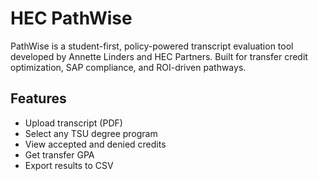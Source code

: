 # HEC PathWise

PathWise is a student-first, policy-powered transcript evaluation tool developed by Annette Linders and HEC Partners. Built for transfer credit optimization, SAP compliance, and ROI-driven pathways.

## Features
- Upload transcript (PDF)
- Select any TSU degree program
- View accepted and denied credits
- Get transfer GPA
- Export results to CSV
